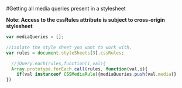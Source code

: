 #Getting all media queries present in a stylesheet 


**Note: Access to the cssRules attribute is subject to cross-origin  stylesheet**

```javascript
var mediaQueries = [];

//isolate the style sheet you want to work with. 
var rules = document.styleSheets[3].cssRules;

  //jQuery.each(rules,function(i,val){
  Array.prototype.forEach.call(rules, function(val,i){
    if(val instanceof CSSMediaRule){mediaQueries.push(val.media)}
})
```